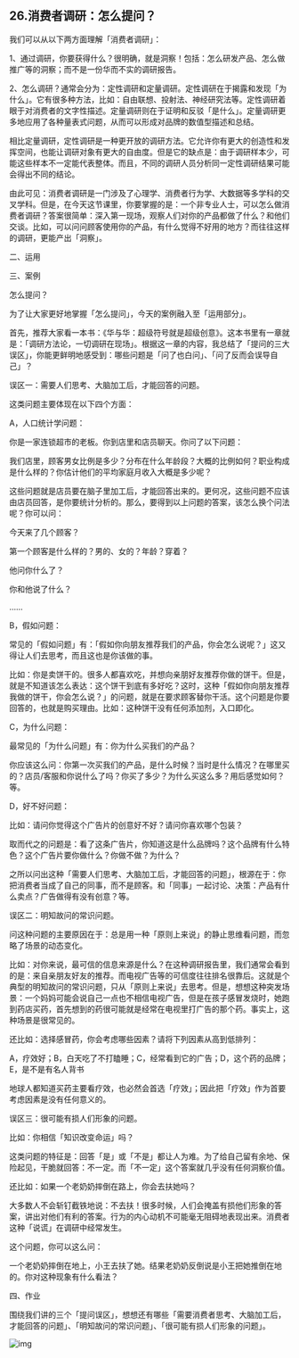 ## 26.消费者调研：怎么提问？
我们可以从以下两方面理解「消费者调研」：


1、通过调研，你要获得什么？很明确，就是洞察！包括：怎么研发产品、怎么做推广等的洞察；而不是一份华而不实的调研报告。


2、怎么调研？通常会分为：定性调研和定量调研。定性调研在于揭露和发现「为什么」。它有很多种方法，比如：自由联想、投射法、神经研究法等。定性调研着眼于对消费者的文字性描述。定量调研则在于证明和反驳「是什么」。定量调研更多地应用了各种量表式问题，从而可以形成对品牌的数值型描述和总结。


相比定量调研，定性调研是一种更开放的调研方法。它允许你有更大的创造性和发挥空间，也能让调研对象有更大的自由度。但是它的缺点是：由于调研样本少，可能这些样本不一定能代表整体。而且，不同的调研人员分析同一定性调研结果可能会得出不同的结论。


由此可见：消费者调研是一门涉及了心理学、消费者行为学、大数据等多学科的交叉学科。但是，在今天这节课里，你要掌握的是：一个非专业人士，可以怎么做消费者调研？答案很简单：深入第一现场，观察人们对你的产品都做了什么？和他们交谈。比如，可以问问顾客使用你的产品，有什么觉得不好用的地方？而往往这样的调研，更能产出「洞察」。


二、运用


三、案例


怎么提问？


为了让大家更好地掌握「怎么提问」，今天的案例融入至「运用部分」。


首先，推荐大家看一本书：《华与华：超级符号就是超级创意》。这本书里有一章就是：「调研方法论，一切调研在现场」。根据这一章的内容，我总结了「提问的三大误区」，你能更鲜明地感受到：哪些问题是「问了也白问」、「问了反而会误导自己」？


误区一：需要人们思考、大脑加工后，才能回答的问题。


这类问题主要体现在以下四个方面：


A，人口统计学问题：


你是一家连锁超市的老板。你到店里和店员聊天。你问了以下问题：


我们店里，顾客男女比例是多少？分布在什么年龄段？大概的比例如何？职业构成是什么样的？你估计他们的平均家庭月收入大概是多少呢？


这些问题就是店员要在脑子里加工后，才能回答出来的。更何况，这些问题不应该由店员回答，是你要统计分析的。那么，要得到以上问题的答案，该怎么换个问法呢？你可以问：


今天来了几个顾客？  

第一个顾客是什么样的？男的、女的？年龄？穿着？  

他问你什么了？  

你和他说了什么？  

……


B，假如问题：


常见的「假如问题」有：「假如你向朋友推荐我们的产品，你会怎么说呢？」这又得让人们去思考，而且这也是你该做的事。


比如：你是卖饼干的。很多人都喜欢吃，并想向亲朋好友推荐你做的饼干。但是，就是不知道该怎么表达：这个饼干到底有多好吃？这时，这种「假如你向朋友推荐我做的饼干，你会怎么说？」的问题，就是在要求顾客替你干活。这个问题是你要回答的，也就是购买理由。比如：这种饼干没有任何添加剂，入口即化。


C，为什么问题：


最常见的「为什么问题」有：你为什么买我们的产品？ 


你应该这么问：你第一次买我们的产品，是什么时候？当时是什么情况？在哪里买的？店员/客服和你说什么了吗？你买了多少？为什么买这么多？用后感觉如何？等。


D，好不好问题：


比如：请问你觉得这个广告片的创意好不好？请问你喜欢哪个包装？


取而代之的问题是：看了这条广告片，你知道这是什么品牌吗？这个品牌有什么特色？这个广告片要你做什么？你做不做？为什么？


之所以问出这种「需要人们思考、大脑加工后，才能回答的问题」，根源在于：你把消费者当成了自己的同事，而不是顾客。和「同事」一起讨论、决策：产品有什么卖点？广告做得有没有创意？等。


误区二：明知故问的常识问题。


问这种问题的主要原因在于：总是用一种「原则上来说」的静止思维看问题，而忽略了场景的动态变化。


比如：对你来说，最可信的信息来源是什么？在这种调研报告里，我们通常会看到的是：来自亲朋友好友的推荐。而电视广告等的可信度往往排名很靠后。这就是个典型的明知故问的常识问题，只从「原则上来说」去思考。但是，想想这种突发场景：一个妈妈可能会说自己一点也不相信电视广告，但是在孩子感冒发烧时，她跑到药店买药，首先想到的药很可能就是经常在电视里打广告的那个药。事实上，这种场景是很常见的。


还比如：选择感冒药，你会考虑哪些因素？请将下列因素从高到低排列：


A，疗效好；B，白天吃了不打瞌睡；C，经常看到它的广告；D，这个药的品牌；E，是不是有名人背书


地球人都知道买药主要看疗效，也必然会首选「疗效」；因此把「疗效」作为首要考虑因素是没有任何意义的。


误区三：很可能有损人们形象的问题。


比如：你相信「知识改变命运」吗？


这类问题的特征是：回答「是」或「不是」都让人为难。为了给自己留有余地、保险起见，干脆就回答：不一定。而「不一定」这个答案就几乎没有任何洞察价值。


还比如：如果一个老奶奶摔倒在路上，你会去扶她吗？


大多数人不会斩钉截铁地说：不去扶！很多时候，人们会掩盖有损他们形象的答案，讲出对他们有利的答案。行为的内心动机不可能毫无阻碍地表现出来。消费者这种「说谎」在调研中经常发生。


这个问题，你可以这么问：


一个老奶奶摔倒在地上，小王去扶了她。结果老奶奶反倒说是小王把她推倒在地的。你对这种现象有什么看法？


四、作业


围绕我们讲的三个「提问误区」，想想还有哪些「需要消费者思考、大脑加工后，才能回答的问题」、「明知故问的常识问题」、「很可能有损人们形象的问题」。


  



![img](https://pic3.zhimg.com/v2-1e9e27f1178a4eb79f5ffa20a1642b78.webp)

  


